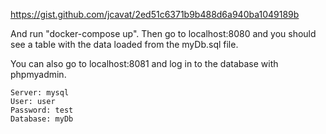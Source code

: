 <https://gist.github.com/jcavat/2ed51c6371b9b488d6a940ba1049189b>

And run "docker-compose up". Then go to localhost:8080 and you should see a table with the data loaded from the myDb.sql file.

You can also go to localhost:8081 and log in to the database with phpmyadmin.

    Server: mysql
    User: user
    Password: test
    Database: myDb
